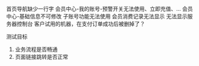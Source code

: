首页导航缺少一行字
会员中心-我的账号-预警开关无法使用、立即充值、...
会员中心-基础信息不可修改
子账号功能无法使用
会员消费记录无法显示
无法显示服务器控制台
客户试用的机器，在支付订单成功后被删掉了？



测试目标
1. 业务流程是否畅通
2. 页面链接跳转是否正常
